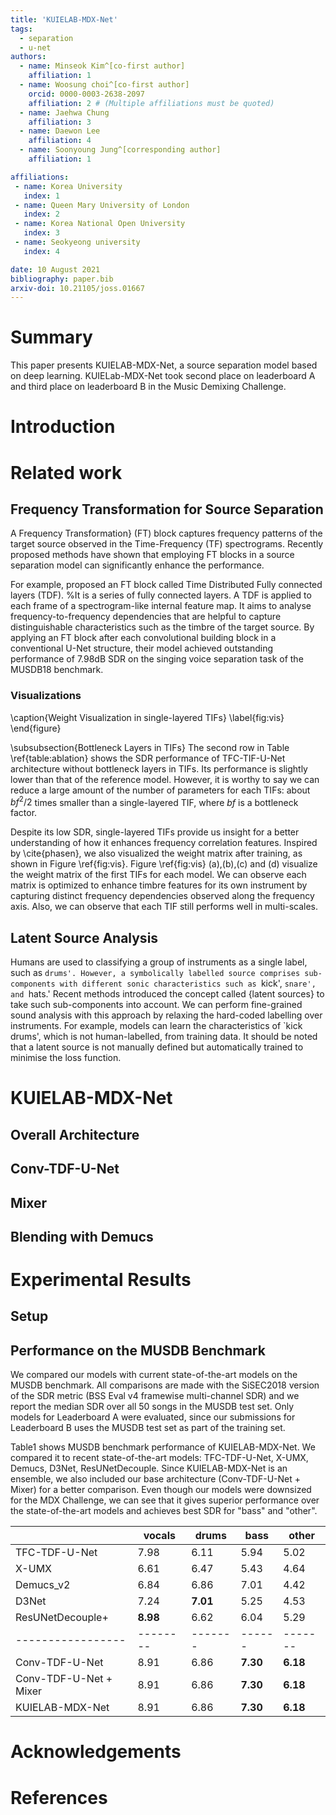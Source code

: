 ```yaml
---
title: 'KUIELAB-MDX-Net'
tags:
  - separation
  - u-net
authors:
  - name: Minseok Kim^[co-first author]
    affiliation: 1
  - name: Woosung choi^[co-first author]
    orcid: 0000-0003-2638-2097
    affiliation: 2 # (Multiple affiliations must be quoted)
  - name: Jaehwa Chung
    affiliation: 3
  - name: Daewon Lee
    affiliation: 4
  - name: Soonyoung Jung^[corresponding author]
    affiliation: 1

affiliations:
 - name: Korea University
   index: 1
 - name: Queen Mary University of London
   index: 2
 - name: Korea National Open University
   index: 3
 - name: Seokyeong university
   index: 4

date: 10 August 2021
bibliography: paper.bib
arxiv-doi: 10.21105/joss.01667
---
```


# Summary

This paper presents KUIELAB-MDX-Net, a source separation model based on deep learning.
KUIELab-MDX-Net took second place on leaderboard A and third place on leaderboard B in the Music Demixing Challenge.

# Introduction

# Related work

## Frequency Transformation for Source Separation

<!-- from lasaft-v2 -->
A Frequency Transformation} (FT) block captures frequency patterns of the target source observed in the Time-Frequency (TF) spectrograms.
Recently proposed methods have shown that employing FT blocks in a source separation model can significantly enhance the performance.

For example, proposed an FT block called Time Distributed Fully connected layers (TDF).
%It is a series of fully connected layers.
A TDF is applied to each frame of a spectrogram-like internal feature map.
It aims to analyse frequency-to-frequency dependencies that are helpful to capture distinguishable characteristics such as the timbre of the target source.
By applying an FT block after each convolutional building block in a conventional U-Net structure, their model achieved outstanding performance of 7.98dB SDR on the singing voice separation task of the MUSDB18 benchmark.

### Visualizations

<!-- from mapping or masking -->
\caption{Weight Visualization in single-layered TIFs}
\label{fig:vis}
\end{figure}

\subsubsection{Bottleneck Layers in TIFs}
The second row in Table \ref{table:ablation} shows the SDR performance of TFC-TIF-U-Net architecture without bottleneck layers in TIFs. Its performance is slightly lower than that of the reference model. However, it is worthy to say we can reduce a large amount of the number of parameters for each TIFs: about $bf^{2}/2$ times smaller than a single-layered TIF, where $bf$ is a bottleneck factor.

Despite its low SDR, single-layered TIFs provide us insight for a better understanding of how it enhances frequency correlation features. Inspired by \cite{phasen}, we also visualized the weight matrix after training, as shown in Figure \ref{fig:vis}. Figure \ref{fig:vis} (a),(b),(c) and (d) visualize the weight matrix of the first TIFs for each model. We can observe each matrix is optimized to enhance timbre features for its own instrument by capturing distinct frequency dependencies observed along the frequency axis. Also, we can observe that each TIF still performs well in multi-scales.

## Latent Source Analysis

<!-- from lasaft-v2 -->
Humans are used to classifying a group of instruments as a single label, such as `drums'.
However, a symbolically labelled source comprises sub-components with different sonic characteristics such as `kick', `snare', and `hats.'
Recent methods introduced the concept called {latent sources} to take such sub-components into account.
We can perform fine-grained sound analysis with this approach by relaxing the hard-coded labelling over instruments.
For example, models can learn the characteristics of `kick drums', which is not human-labelled, from training data.
It should be noted that a latent source is not manually defined but automatically trained to minimise the loss function.

# KUIELAB-MDX-Net

## Overall Architecture

## Conv-TDF-U-Net

## Mixer

## Blending with Demucs

# Experimental Results

## Setup

## Performance on the MUSDB Benchmark
We compared our models with current state-of-the-art models on the MUSDB benchmark. 
All comparisons are made with the SiSEC2018 version of the SDR metric (BSS Eval v4 framewise multi-channel SDR) and we report the median SDR over all 50 songs in the MUSDB test set. Only models for Leaderboard A were evaluated, since our submissions for Leaderboard B uses the MUSDB test set as part of the training set.

Table1 shows MUSDB benchmark performance of KUIELAB-MDX-Net. We compared it to recent state-of-the-art models: TFC-TDF-U-Net, X-UMX, Demucs, D3Net, ResUNetDecouple. Since KUIELAB-MDX-Net is an ensemble, we also included our base architecture (Conv-TDF-U-Net + Mixer) for a better comparison. Even though our models were downsized for the MDX Challenge, we can see that it gives superior performance over the state-of-the-art models and achieves best SDR for "bass" and "other".

|                 | vocals | drums | bass | other |
|-----------------|--------|-------|------|-------|
| TFC-TDF-U-Net   | 7.98   | 6.11  | 5.94 | 5.02  |
| X-UMX           | 6.61   | 6.47  | 5.43 | 4.64  |
| Demucs_v2       | 6.84   | 6.86  | 7.01 | 4.42  |
| D3Net           | 7.24   | **7.01**  | 5.25 | 4.53  |
| ResUNetDecouple+| **8.98**   | 6.62  | 6.04 | 5.29  |
|-----------------|--------|-------|------|-------|
| Conv-TDF-U-Net  | 8.91   | 6.86  | **7.30** | **6.18** |
| Conv-TDF-U-Net + Mixer   | 8.91   | 6.86  | **7.30** | **6.18** |
| KUIELAB-MDX-Net | 8.91   | 6.86  | **7.30** | **6.18** |


# Acknowledgements

# References
